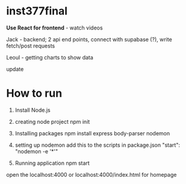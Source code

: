 # inst377final

**Use React for frontend** - watch videos

Jack - backend; 2 api end points, connect with supabase (?), write fetch/post requests

Leoul - getting charts to show data

update


# How to run


1. Install Node.js

2. creating node project
npm init

3. Installing packages
npm install express body-parser nodemon

4. setting up nodemon
add this to the scripts in package.json   "start": "nodemon -e '*'"

5. Running application
npm start

open the localhost:4000 or localhost:4000/index.html for homepage
